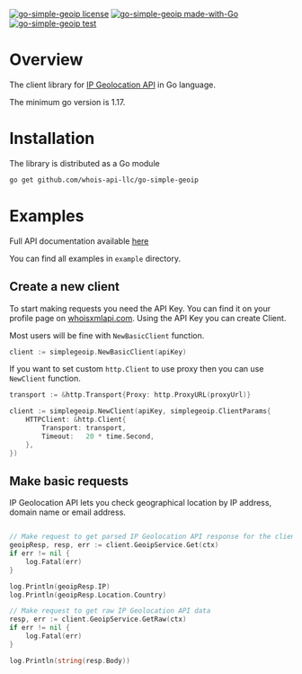 [![go-simple-geoip license](https://img.shields.io/badge/License-MIT-green.svg)](https://opensource.org/licenses/MIT)
[![go-simple-geoip made-with-Go](https://img.shields.io/badge/Made%20with-Go-1f425f.svg)](https://pkg.go.dev/github.com/whois-api-llc/go-simple-geoip)
[![go-simple-geoip test](https://github.com/whois-api-llc/go-simple-geoip/workflows/Test/badge.svg)](https://github.com/whois-api-llc/go-simple-geoip/actions/)

# Overview

The client library for
[IP Geolocation API](https://ip-geolocation.whoisxmlapi.com)
in Go language.

The minimum go version is 1.17.

# Installation

The library is distributed as a Go module

```bash
go get github.com/whois-api-llc/go-simple-geoip
```

# Examples

Full API documentation available [here](https://ip-geolocation.whoisxmlapi.com/api/documentation/making-requests)

You can find all examples in `example` directory.

## Create a new client

To start making requests you need the API Key. 
You can find it on your profile page on [whoisxmlapi.com](https://whoisxmlapi.com/).
Using the API Key you can create Client.

Most users will be fine with `NewBasicClient` function. 
```go
client := simplegeoip.NewBasicClient(apiKey)
```

If you want to set custom `http.Client` to use proxy then you can use `NewClient` function.
```go
transport := &http.Transport{Proxy: http.ProxyURL(proxyUrl)}

client := simplegeoip.NewClient(apiKey, simplegeoip.ClientParams{
    HTTPClient: &http.Client{
        Transport: transport,
        Timeout:   20 * time.Second,
    },
})
```

## Make basic requests

IP Geolocation API lets you check geographical location by IP address, domain name or email address. 

```go

// Make request to get parsed IP Geolocation API response for the client's public IP address
geoipResp, resp, err := client.GeoipService.Get(ctx)
if err != nil {
    log.Fatal(err)
}

log.Println(geoipResp.IP)
log.Println(geoipResp.Location.Country)

// Make request to get raw IP Geolocation API data
resp, err := client.GeoipService.GetRaw(ctx)
if err != nil {
    log.Fatal(err)
}

log.Println(string(resp.Body))


```
